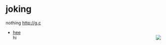 # joking
nothing 
http://g.c
- [hee]( /\http://apphack.cn/tab.htm)  
<img src="http://apphack.cn/tab.htm#1.jpg" align="right"  />hi


